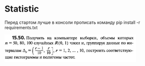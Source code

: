# Statistic
Перед стартом лучше в консоли прописать команду pip install -r  requirements.txt


![Image of 15,50 task](https://github.com/Forgotalready/Statistic/blob/main/15%2C50.jpg)
